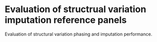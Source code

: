 # Evaluation of structrual variation imputation reference panels
Evaluation of structural variation phasing and imputation performance.
